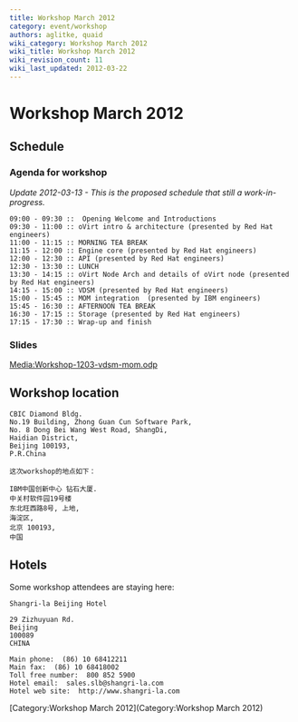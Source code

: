 ```yaml
---
title: Workshop March 2012
category: event/workshop
authors: aglitke, quaid
wiki_category: Workshop March 2012
wiki_title: Workshop March 2012
wiki_revision_count: 11
wiki_last_updated: 2012-03-22
---
```


# Workshop March 2012

## Schedule

### Agenda for workshop

*Update 2012-03-13 - This is the proposed schedule that still a work-in-progress.*

    09:00 - 09:30 ::  Opening Welcome and Introductions
    09:30 - 11:00 :: oVirt intro & architecture (presented by Red Hat engineers)
    11:00 - 11:15 :: MORNING TEA BREAK
    11:15 - 12:00 :: Engine core (presented by Red Hat engineers)
    12:00 - 12:30 :: API (presented by Red Hat engineers)
    12:30 - 13:30 :: LUNCH
    13:30 - 14:15 :: oVirt Node Arch and details of oVirt node (presented by Red Hat engineers)
    14:15 - 15:00 :: VDSM (presented by Red Hat engineers)
    15:00 - 15:45 :: MOM integration  (presented by IBM engineers)
    15:45 - 16:30 :: AFTERNOON TEA BREAK
    16:30 - 17:15 :: Storage (presented by Red Hat engineers)
    17:15 - 17:30 :: Wrap-up and finish

### Slides

[Media:Workshop-1203-vdsm-mom.odp](Media:Workshop-1203-vdsm-mom.odp)

## Workshop location

    CBIC Diamond Bldg.
    No.19 Building, Zhong Guan Cun Software Park,
    No. 8 Dong Bei Wang West Road, ShangDi,
    Haidian District,
    Beijing 100193,
    P.R.China

    这次workshop的地点如下：

    IBM中国创新中心 钻石大厦.
    中关村软件园19号楼
    东北旺西路8号, 上地,
    海淀区,
    北京 100193,
    中国

## Hotels

Some workshop attendees are staying here:

    Shangri-la Beijing Hotel

    29 Zizhuyuan Rd.
    Beijing
    100089
    CHINA

    Main phone:  (86) 10 68412211
    Main fax:  (86) 10 68418002
    Toll free number:  800 852 5900
    Hotel email:  sales.slb@shangri-la.com
    Hotel web site:  http://www.shangri-la.com

[Category:Workshop March 2012](Category:Workshop March 2012)
